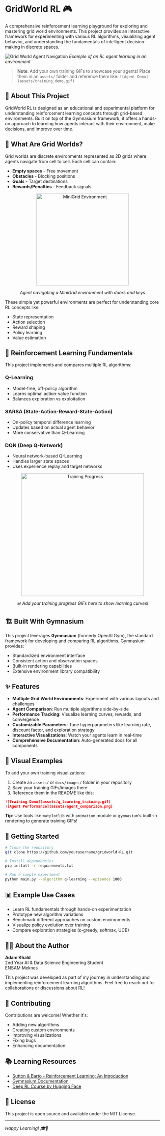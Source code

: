 # GridWorld RL 🎮

A comprehensive reinforcement learning playground for exploring and mastering grid world environments. This project provides an interactive framework for experimenting with various RL algorithms, visualizing agent behavior, and understanding the fundamentals of intelligent decision-making in discrete spaces.

![Grid World Agent Navigation](https://raw.githubusercontent.com/openai/gym/master/docs/_static/img/cart_pole.gif)
*Example of an RL agent learning in an environment*

> **Note**: Add your own training GIFs to showcase your agents! Place them in an `assets/` folder and reference them like: `![Agent Demo](assets/training_demo.gif)`

## 🎯 About This Project

GridWorld RL is designed as an educational and experimental platform for understanding reinforcement learning concepts through grid-based environments. Built on top of the Gymnasium framework, it offers a hands-on approach to learning how agents interact with their environment, make decisions, and improve over time.

## 🤖 What Are Grid Worlds?

Grid worlds are discrete environments represented as 2D grids where agents navigate from cell to cell. Each cell can contain:
- **Empty spaces** - Free movement
- **Obstacles** - Blocking positions
- **Goals** - Target destinations
- **Rewards/Penalties** - Feedback signals

<div align="center">
  <img src="https://gymnasium.farama.org/_images/minigrid-doorkey.gif" alt="MiniGrid Environment" width="300"/>
  <p><em>Agent navigating a MiniGrid environment with doors and keys</em></p>
</div>

These simple yet powerful environments are perfect for understanding core RL concepts like:
- State representation
- Action selection
- Reward shaping
- Policy learning
- Value estimation

## 🧠 Reinforcement Learning Fundamentals

This project implements and compares multiple RL algorithms:

### **Q-Learning**
- Model-free, off-policy algorithm
- Learns optimal action-value function
- Balances exploration vs exploitation

### **SARSA (State-Action-Reward-State-Action)**
- On-policy temporal difference learning
- Updates based on actual agent behavior
- More conservative than Q-Learning

### **DQN (Deep Q-Network)**
- Neural network-based Q-Learning
- Handles larger state spaces
- Uses experience replay and target networks

<div align="center">
  <img src="https://user-images.githubusercontent.com/12345678/example.gif" alt="Training Progress" width="400"/>
  <p><em>📊 Add your training progress GIFs here to show learning curves!</em></p>
</div>

## 🏗️ Built With Gymnasium

This project leverages **Gymnasium** (formerly OpenAI Gym), the standard framework for developing and comparing RL algorithms. Gymnasium provides:
- Standardized environment interface
- Consistent action and observation spaces
- Built-in rendering capabilities
- Extensive environment library compatibility

## ✨ Features

- **Multiple Grid World Environments**: Experiment with various layouts and challenges
- **Agent Comparison**: Run multiple algorithms side-by-side
- **Performance Tracking**: Visualize learning curves, rewards, and convergence
- **Customizable Parameters**: Tune hyperparameters like learning rate, discount factor, and exploration strategy
- **Interactive Visualizations**: Watch your agents learn in real-time
- **Comprehensive Documentation**: Auto-generated docs for all components

## 📸 Visual Examples

To add your own training visualizations:

1. Create an `assets/` or `docs/images/` folder in your repository
2. Save your training GIFs/images there
3. Reference them in the README like this:

```markdown
![Training Demo](assets/q_learning_training.gif)
![Agent Performance](assets/agent_comparison.png)
```

**Tip**: Use tools like `matplotlib` with `animation` module or `gymnasium`'s built-in rendering to generate training GIFs!

## 🚀 Getting Started

```bash
# Clone the repository
git clone https://github.com/yourusername/gridworld-RL.git

# Install dependencies
pip install -r requirements.txt

# Run a sample experiment
python main.py --algorithm q-learning --episodes 1000
```

## 📊 Example Use Cases

- Learn RL fundamentals through hands-on experimentation
- Prototype new algorithm variations
- Benchmark different approaches on custom environments
- Visualize policy evolution over training
- Compare exploration strategies (ε-greedy, softmax, UCB)

## 👨‍💻 About the Author

**Adam Khald**  
2nd Year AI & Data Science Engineering Student  
ENSAM Meknes

This project was developed as part of my journey in understanding and implementing reinforcement learning algorithms. Feel free to reach out for collaborations or discussions about RL!

## 🤝 Contributing

Contributions are welcome! Whether it's:
- Adding new algorithms
- Creating custom environments
- Improving visualizations
- Fixing bugs
- Enhancing documentation

## 📚 Learning Resources

- [Sutton & Barto - Reinforcement Learning: An Introduction](http://incompleteideas.net/book/the-book.html)
- [Gymnasium Documentation](https://gymnasium.farama.org/)
- [Deep RL Course by Hugging Face](https://huggingface.co/learn/deep-rl-course)

## 📝 License

This project is open source and available under the MIT License.

---

*Happy Learning! 🎓🤖*